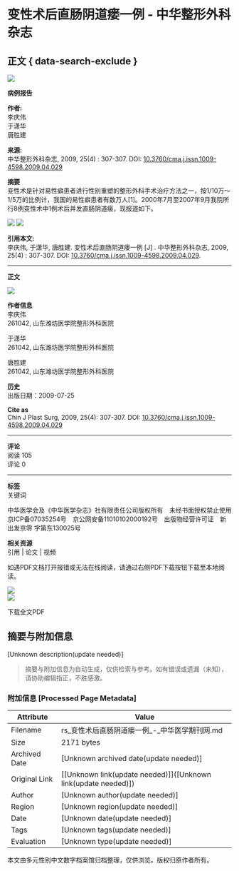 # 变性术后直肠阴道瘘一例 - 中华整形外科杂志

## 正文 { data-search-exclude }


![](/imgsource.jspx?r=r/cms/zhzxwkzz/top_logo.png)

**病例报告**

**作者:**  
李庆伟  
于潇华  
唐胜建  

**来源:**  
中华整形外科杂志, 2009, 25(4) : 307-307. DOI: [10.3760/cma.j.issn.1009-4598.2009.04.029](https://rs.yiigle.com/cmaid/198198)  

**摘要**  
变性术是针对易性癖患者进行性别重塑的整形外科手术治疗方法之一，按1/10万～1/5万的比例计，我国的易性癖患者有数万人\[1\]。2000年7月至2007年9月我院所行8例变性术中1例术后并发直肠阴道瘘，现报道如下。

![](/imgsource.jspx?r=r/cms/img/article/pic_border_bottom_wz.png) 
![](/imgsource.jspx?r=r/cms/img/article/pic_border_bottom_wz2.png)

**引用本文:**  
李庆伟, 于潇华, 唐胜建. 变性术后直肠阴道瘘一例 \[J\] . 中华整形外科杂志, 2009, 25(4) : 307-307. DOI: [10.3760/cma.j.issn.1009-4598.2009.04.029](https://rs.yiigle.com/cmaid/198198).

---

**正文**

![](/imgsource.jspx?r=r/cms/img/article/down_wz.png)

**作者信息**  
李庆伟  
261042, 山东潍坊医学院整形外科医院  

于潇华  
261042, 山东潍坊医学院整形外科医院  

唐胜建  
261042, 山东潍坊医学院整形外科医院  

**历史**  
出版日期：2009-07-25  

**Cite as**  
Chin J Plast Surg, 2009, 25(4): 307-307. DOI: [10.3760/cma.j.issn.1009-4598.2009.04.029](https://rs.yiigle.com/cmaid/198198)

---

**评论**  
阅读 105  
评论 0  

---

**标签**  
关键词  

中华医学会及《中华医学杂志》社有限责任公司版权所有　未经书面授权禁止使用 京ICP备07035254号　京公网安备11010102000192号　出版物经营许可证　新出发京零 字第东130025号  

**相关资源**  
引用 | 论文 | 视频  

如遇PDF文档打开报错或无法在线阅读，请通过右侧PDF下载按钮下载至本地阅读。  

![](https://s3.cn-north-1.amazonaws.com.cn/cmas3/r/cms/img/article/pdf-z1.png)  
![](https://s3.cn-north-1.amazonaws.com.cn/cmas3/r/cms/img/article/top_arr.png)  

下载全文PDF  
<!-- tcd_original_link https://rs.yiigle.com/CN114453200904/198198.htm -->


## 摘要与附加信息

<!-- tcd_abstract -->
[Unknown description(update needed)]
<!-- tcd_abstract_end -->

> 摘要与附加信息为自动生成，仅供检索与参考。如有错误或遗漏（未知），请协助编辑指正，不胜感激。

### 附加信息 [Processed Page Metadata]

| Attribute       | Value                                  |
|-----------------|----------------------------------------|
| Filename        | rs_变性术后直肠阴道瘘一例_-_中华医学期刊网.md                             |
| Size            | 2171 bytes                           |
| Archived Date   | [Unknown archived date(update needed)]                             |
| Original Link   | [[Unknown link(update needed)]]([Unknown link(update needed)])                       |
| Author          | [Unknown author(update needed)]                               |
| Region          | [Unknown region(update needed)]                               |
| Date            | [Unknown date(update needed)]                                 |
| Tags            | [Unknown tags(update needed)]                                 |
| Evaluation            | [Unknown type(update needed)]                                 |
<!-- tcd_table_end -->

本文由多元性别中文数字档案馆归档整理，仅供浏览。版权归原作者所有。
